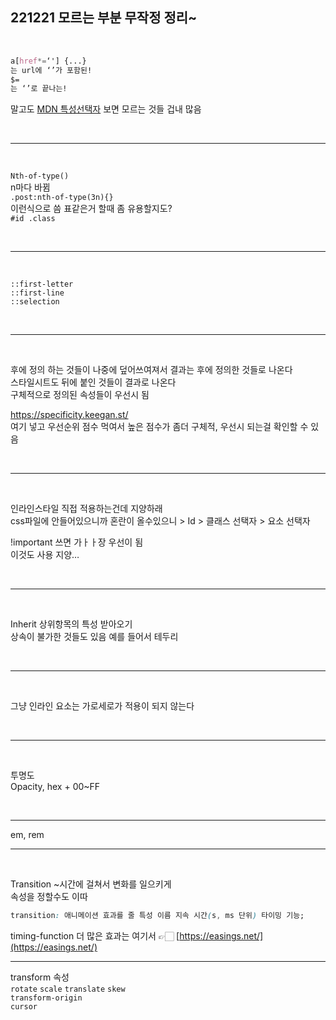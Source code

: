 ## 221221 모르는 부분 무작정 정리~

<br>

```css
a[href*=‘'] {...}
는 url에 ‘’가 포함된!
$=
는 ‘’로 끝나는!
```

말고도 [MDN 특성선택자](https://developer.mozilla.org/ko/docs/Web/CSS/Attribute_selectors) 보면 모르는 것들 겁내 많음

<br>

---

<br>

`Nth-of-type()`  
n마다 바뀜  
`.post:nth-of-type(3n){}`  
이런식으로 씀 표같은거 할때 좀 유용할지도?  
`#id .class`

<br>

---

<br>

`::first-letter`  
`::first-line`  
`::selection`

<br>

---

<br>

후에 정의 하는 것들이 나중에 덮어쓰여져서 결과는 후에 정의한 것들로 나온다  
스타일시트도 뒤에 붙인 것들이 결과로 나온다  
구체적으로 정의된 속성들이 우선시 됨

https://specificity.keegan.st/  
여기 넣고 우선순위 점수 먹여서 높은 점수가 좀더 구체적, 우선시 되는걸 확인할 수 있음

<br>

---

<br>

인라인스타일 직접 적용하는건데 지양하래  
css파일에 안들어있으니까 혼란이 올수있으니 > Id > 클래스 선택자 > 요소 선택자

!important 쓰면 가ㅏㅏ장 우선이 됨  
이것도 사용 지양…

<br>

---

<br>

Inherit 상위항목의 특성 받아오기  
상속이 불가한 것들도 있음 예를 들어서 테두리

<br>

---

<br>

그냥 인라인 요소는 가로세로가 적용이 되지 않는다

<br>

---

<br>

투명도  
Opacity, hex + 00~FF

<br>

---

em, rem

---

<br>

Transition ~시간에 걸쳐서 변화를 일으키게  
속성을 정할수도 이따

```css
transition: 애니메이션 효과를 줄 특성 이름 지속 시간(s, ms 단위) 타이밍 기능;
```

timing-function 더 많은 효과는 여기서 👉🏻 [https://easings.net/](https://easings.net/)

---

transform 속성  
`rotate` `scale` `translate` `skew`  
`transform-origin`  
`cursor`
